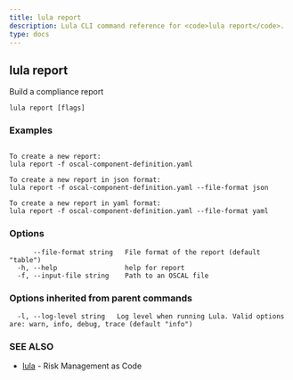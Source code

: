 ```yaml
---
title: lula report
description: Lula CLI command reference for <code>lula report</code>.
type: docs
---
```

## lula report

Build a compliance report

```
lula report [flags]
```

### Examples

```

To create a new report:
lula report -f oscal-component-definition.yaml

To create a new report in json format:
lula report -f oscal-component-definition.yaml --file-format json

To create a new report in yaml format:
lula report -f oscal-component-definition.yaml --file-format yaml

```

### Options

```
      --file-format string   File format of the report (default "table")
  -h, --help                 help for report
  -f, --input-file string    Path to an OSCAL file
```

### Options inherited from parent commands

```
  -l, --log-level string   Log level when running Lula. Valid options are: warn, info, debug, trace (default "info")
```

### SEE ALSO

* [lula](./lula.md)	 - Risk Management as Code

